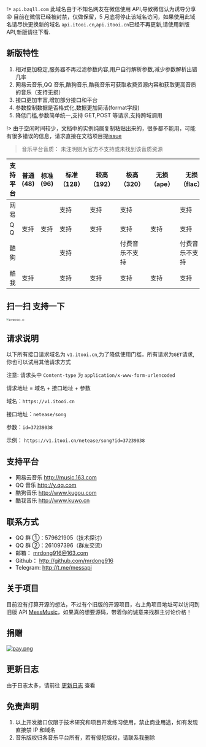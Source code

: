 !> `api.bzqll.com` 此域名由于不知名网友在微信使用 API,导致微信认为诱导分享 :angry: 目前在微信已经被封禁，仅做保留，5 月底将停止该域名访问，如果使用此域名请尽快更换新的域名 `api.itooi.cn`,`api.itooi.cn`已经不再更新,请使用新版 API,新版请往下看.

## 新版特性

1. 相对更加稳定,服务器不再过滤参数内容,用户自行解析参数,减少参数解析出错几率
2. 网易云音乐,QQ 音乐,酷狗音乐,酷我音乐可获取收费资源内容和获取更高音质的音乐（支持无损）
3. 接口更加丰富,增加部分接口和平台
4. 参数控制数据是否格式化,数据更加简洁(format字段)
5. 降低门槛,参数简单统一,支持 GET,POST 等请求,支持跨域调用

!> 由于空闲时间较少，文档中的实例纯属复制粘贴出来的，很多都不能用，可能有很多错误的信息，请求直接在文档项目提[issue](https://github.com/mrdong916/mess-api-doc/issues)

> 音乐平台音质： 未注明则为官方不支持或未找到该音质资源

| 支持平台 | 普通(48) | 标准(96) | 标准（128） | 较高（192） | 极高（320）    | 无损（ape） | 无损（flac）   |
| -------- | -------- | -------- | ----------- | ----------- | -------------- | ----------- | -------------- |
| 网易     |          |          | 支持        | 支持        | 支持       |             | 支持       |
| Q Q      | 支持     | 支持     | 支持        | 支持        | 支持           | 支持        | 支持           |
| 酷狗     |          |          | 支持        |             | 付费音乐不支持 |             | 付费音乐不支持 |
| 酷我     | 支持     |          | 支持        | 支持        | 支持           | 支持        | 支持           |

## 扫一扫 支持一下

<img src="https://i.loli.net/2019/05/06/5ccf998b812ba.png" style="zoom:36%" alt="支付宝红包扫一扫" />

## 请求说明

以下所有接口请求域名为 `v1.itooi.cn`,为了降低使用门槛，所有请求为`GET`请求,你也可以试用其他请求方式

注意: 请求头中 `Content-type` 为 `application/x-www-form-urlencoded`

请求地址 = 域名 + 接口地址 + 参数

域名：`https://v1.itooi.cn`

接口地址：`netease/song`

参数：`id=37239038`

示例： `https://v1.itooi.cn/netease/song?id=37239038`

## 支持平台

-   网易云音乐 http://music.163.com
-   QQ 音乐 http://y.qq.com
-   酷狗音乐 http://www.kugou.com
-   酷我音乐 http://www.kuwo.cn

## 联系方式

-   QQ 群 ①：579621905（技术探讨）
-   QQ 群 ②：261097396（群友交流）
-   邮箱： mrdong916@163.com
-   Github： http://github.com/mrdong916
-   Telegram: http://t.me/messapi

## 关于项目

目前没有打算开源的想法，不过有个旧版的开源项目，右上角项目地址可以访问到旧版 API [MessMusic](http://github.com/MessMusic)，如果真的想要源码，带着你的诚意来找群主讨论价格！

## 捐赠

[![pay.png](https://i.loli.net/2019/04/26/5cc2a151aebe2.png)](https://i.loli.net/2019/04/26/5cc2a151aebe2.png)

## 更新日志

由于日志太多，请前往 [更新日志](changeLog.md) 查看

## 免责声明

1. 以上开发接口仅限于技术研究和项目开发练习使用，禁止商业用途，如有发现直接禁 IP 和域名
2. 音乐版权归各音乐平台所有，若有侵犯版权，请联系我删除

